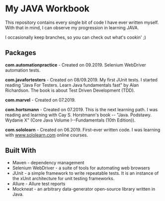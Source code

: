 # My JAVA Workbook

This repository contains every single bit of code I have ever written myself. With that in mind, I can observe my progression in learning JAVA. 

I occasionally keep branches, so you can check out what's cookin' ;) 

## Packages

**com.automationpractice** - Created on 09.2019. Selenium WebDriver automation tests.

**com.javafortesters** - Created on 08/09.2019. My first JUnit tests. I started reading "Java For Testers. Learn Java fundamentals fast" by Alan Richardson. The book is about Test Driven Development (TDD).

**com.marvel** - Created on 07.2019.

**com.hortsmann** - Created on 07.2019. This is the next learning path. I was reading and learning with Cay S. Horstmann's book -- "Java. Podstawy. Wydanie X" (Core Java Volume I--Fundamentals (10th Edition)).

**com.sololearn** - Created on 06.2019. First-ever written code. I was learning with www.sololearn.com online courses.

## Built With
- Maven - dependency management
- Selenium WebDriver - a suite of tools for automating web browsers
- JUnit - a simple framework to write repeatable tests. It is an instance of the xUnit architecture for unit testing frameworks.
- Allure - Allure test reports
- Mockneat - an arbitrary data-generator open-source library written in Java.